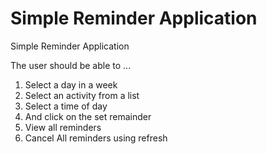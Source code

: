 # Simple Reminder Application
Simple Reminder Application

The user should be able to ...

1. Select a day in a week
2. Select an activity from a list
3. Select a time of day
4. And click on the set remainder
5. View all reminders
6. Cancel All reminders using refresh
